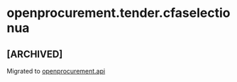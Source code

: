 # openprocurement.tender.cfaselectionua

## **[ARCHIVED]**

Migrated to [openprocurement.api](https://github.com/ProzorroUKR/openprocurement.api)
